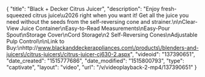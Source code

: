 {
    "title": "Black + Decker Citrus Juicer",
    "description": "Enjoy fresh-squeezed citrus juice\u2026 right when you want it! Get all the juice you need without the seeds from the self-reversing cone and strainer.\n\nClear-View Juice Container\nEasy-to-Read Measurements\nEasy-Pour Spout\nStorage Cover\nCord Storage\n2 Self-Reversing Cones\nAdjustable Pulp Control\n\nLink to Buy:\nhttp:\/\/www.blackanddeckerappliances.com\/products\/blenders-and-juicers\/citrus-juicers\/citrus-juicer-cj630-2.aspx",
    "videoid": "137390651",
    "date_created": "1515777686",
    "date_modified": "1515800793",
    "type": "captivate",
    "layout": "video",
    "url": "\/v\/videoplayback-2-mp4\/137390651"
}